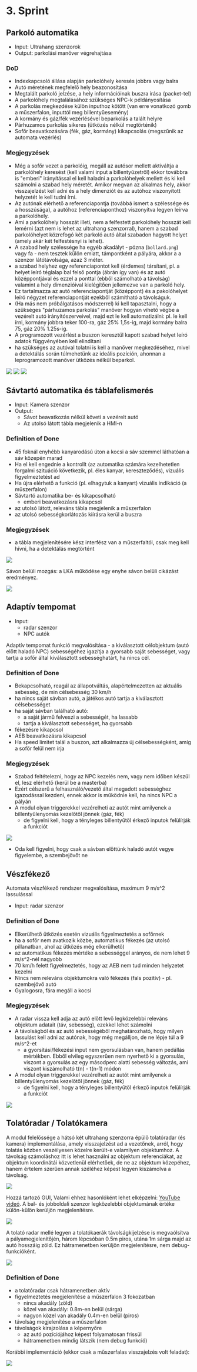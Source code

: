 # 3. Sprint

<!-- toc -->

## Parkoló automatika

- Input: Ultrahang szenzorok
- Output: parkolási manőver végrehajtása

### DoD

- Indexkapcsoló állása alapján parkolóhely keresés jobbra vagy balra
- Autó méretének megfelelő hely beazonosítása
- Megtalált parkoló jelzése, a hely információinak buszra írása (packet-tel)
- A parkolóhely megtalálásához szükséges NPC-k példányosítása
- A parkolás megkezdése külön inputhoz kötött (van erre vonatkozó gomb a műszerfalon, inputtól meg billentyűesemény)
- A kormány és gáz/fék vezérlésével beparkolás a talált helyre
- Párhuzamos parkolás sikeres (ütközés nélkül megtörténik)
- Sofőr beavatkozására (fék, gáz, kormány) kikapcsolás (megszűnik az automata vezérlés)

### Megjegyzések

- Még a sofőr vezet a parkolóig, megáll az autósor mellett aktiváltja a parkolóhely keresést (kell valami input a billentyűzetről) ekkor továbbra is "emberi" irányítással el kell haladni a parkolóhelyek mellett és ki kell számolni a szabad hely méretét. Amikor megvan az alkalmas hely, akkor visszajelzést kell adni és a hely dimenziót és az autóhoz viszonyított helyzetét le kell tudni írni.
- Az autónak elérhető a referenciapontja (továbbá ismert a szélessége és a hosszúsága), a autóhoz (referenciaponthoz) viszonyítva legyen leírva a parkolóhely.
- Ami a parkolóhely hosszát illeti, nem a felfestett parkolóhely hosszát kell lemérni (azt nem is lehet az ultrahang szenzorral), hanem a szabad parkolóhelyet közrefogó két parkoló autó által szabadon hagyott helyet (amely akár két felfestésnyi is lehet).
- A szabad hely szélessége ha egyéb akadályt - pózna (`bollard.png`) vagy fa - nem tesztek külön emiatt, támpontként a pályára, akkor a a szenzor látótávolsága, azaz 3 méter.
- a szabad helyhez egy referenciapontot kell (érdemes) társítani, pl. a helyet leíró téglalap bal felső pontja (ábrán így van) és az autó középpontjával és ezzel a ponttal (ebből számolható a távolság) valamint a hely dimenzióival kielégítően jellemezve van a parkoló hely.
- Ez tartalmazza az autó referenciapontját (középpont) és a pakolóhelyet leíró négyzet referenciapontját ezekből számítható a távolságuk.
- (Ha más nem próbálgatásos módszerrel) ki kell tapasztalni, hogy a szükséges "párhuzamos parkolás" manőver hogyan vihető végbe a vezérelt autó irányítószerveivel, majd ezt le kell automatizálni: pl. le kell írni, kormány jobbra teker 100-ra, gáz 25% 1,5s-ig, majd kormány balra 75, gáz 20% 1.25s-ig.
- A programozott vezérlést a buszon keresztül kapott szabad helyet leíró adatok függvényében kell elindítani
- ha szükséges az autóval tolatni is kell a manőver megkezdéséhez, mivel a detektálás során túlmehetünk az ideális pozíción, ahonnan a leprogramozott manőver ütközés nélkül beparkol.

![](images/parking_horizontal.png)
![](images/find_parking_place_horizontal.png)
![](images/parking_place_found_horizontal.png)

## Sávtartó automatika és táblafelismerés

- Input: Kamera szenzor
- Output:
  - Sávot beavatkozás nélkül követi a vezérelt autó
  - Az utolsó látott tábla megjelenik a HMI-n

### Definition of Done

- 45 foknál enyhébb kanyarodású úton a kocsi a sáv szemmel láthatóan a sáv közepén marad
- Ha el kell engednie a kontrollt (az automatika számára kezelhetetlen forgalmi szituáció következik, pl. éles kanyar, kereszteződés), vizuális figyelmeztetést ad
- Ha újra elérhető a funkció (pl. elhagytuk a kanyart) vizuális indikáció (a műszerfalon)
- Sávtartó automatika be- és kikapcsolható
  - emberi beavatkozásra kikapcsol
- az utolsó látott, releváns tábla megjelenik a műszerfalon
- az utolsó sebességkorlátozás kiírásra kerül a buszra

### Megjegyzések

- a tábla megjelenítésére kész interfész van a műszerfaltól, csak meg kell hívni, ha a detektálás megtörtént

![](images/lka.png)

Sávon belüli mozgás: a LKA működése egy enyhe sávon belüli cikázást eredményez.

![](images/lka_wave.png)

## Adaptív tempomat

- Input:
  - radar szenzor
  - NPC autók

Adaptív tempomat funkció megvalósítása - a kiválasztott célobjektum (autó előtt haladó NPC) sebességéhez igazítja a gyorsabb saját sebességet, vagy tartja a sofőr által kiválasztott sebességhatárt, ha nincs cél.

### Definition of Done

- Bekapcsolható, reagál az állapotváltás, alapértelmezetten az aktuális sebesség, de min célsebesség 30 km/h
- ha nincs saját sávban autó, a játékos autó tartja a kiválasztott célsebességet
- ha saját sávban található autó:
  - a saját jármű felveszi a sebességét, ha lassabb
  - tartja a kiválasztott sebességet, ha gyorsabb
- fékezésre kikapcsol
- AEB beavatkozásra kikapcsol
- Ha speed limitet talál a buszon, azt alkalmazza új célsebességként, amíg a sofőr felül nem írja

### Megjegyzések

- Szabad feltételezni, hogy az NPC kezelés nem, vagy nem időben készül el, lesz elérhető (kerül be a masterba)
- Ezért célszerű a felhasználó/vezető által megadott sebességhez igazodással kezdeni, ennek akkor is működnie kell, ha nincs NPC a pályán
- A modul olyan triggerekkel vezérelheti az autót mint amilyenek a billentyűlenyomás kezelőtől jönnek (gáz, fék)
  - de figyelni kell, hogy a tényleges billentyűtől érkező inputok felülírják a funkciót

![](images/acc.png)

- Oda kell figyelni, hogy csak a sávban előttünk haladó autót vegye figyelembe, a szembejövőt ne

## Vészfékező

Automata vészfékező rendszer megvalósítása, maximum 9 m/s^2 lassulással

- Input: radar szenzor

### Definition of Done

- Elkerülhető ütközés esetén vizuális figyelmeztetés a sofőrnek
- ha a sofőr nem avatkozik közbe, automatikus fékezés (az utolsó pillanatban, ahol az ütközés még elkerülhető)
- az automatikus fékezés mértéke a sebességgel arányos, de nem lehet 9 m/s^2-nél nagyobb
- 70 km/h felett figyelmeztetés, hogy az AEB nem tud minden helyzetet kezelni
- Nincs nem releváns objektumokra való fékezés (fals pozitív) - pl. szembejövő autó
- Gyalogosra, fára megáll a kocsi

### Megjegyzések

- A radar vissza kell adja az autó előtt levő legközelebbi releváns objektum adatait (táv, sebesség), ezekkel lehet számolni
- A távolságból és az autó sebességéből meghatározható, hogy milyen lassulást kell adni az autónak, hogy még megálljon, de ne lépje túl a 9 m/s^2-et
  - a gyorsítási/fékezési input nem gyorsulásban van, hanem pedállás mértékben. Ebből elvileg egyszerűen nem nyerhető ki a gyorsulás, viszont a gyorsulás az egy másodperc alatti sebesség változás, ami viszont kiszámolható t(n) - t(n-1) módon
- A modul olyan triggerekkel vezérelheti az autót mint amilyenek a billentyűlenyomás kezelőtől jönnek (gáz, fék)
  - de figyelni kell, hogy a tényleges billentyűtől érkező inputok felülírják a funkciót

![](images/radar_aeb.png)

## Tolatóradar / Tolatókamera

A modul felelőssége a hátsó két ultrahang szenzorra épülő tolatóradar (és kamera) implementálása, amely visszajelzést ad a vezetőnek, arról, hogy tolatás közben veszélyesen közelre került-e valamilyen objektumhoz.
A távolság számoláshoz itt is lehet használni az objektum referenciákat, az objektum koordinátái közvetlenül elérhetőek, de ne az objektum közepéhez, hanem értelem szerűen annak széléhez képest legyen kiszámolva a távolság.

![](images/reverse_radar_system_horizontal.png)

Hozzá tartozó GUI, Valami ehhez hasonlóként lehet elképzelni: [YouTube videó](https://www.youtube.com/watch?v=qZkCoDChS4A). A bal- és jobboldali szenzor legközelebbi objektumának értéke külön-külön kerüljön megjelenítésre.

![](images/gui_plan_dashboard_with_rr.png)

A tolató radar mellé legyen a tolatókaerák távolságkijelzése is megvaólsítva a pályamegjelenítőjén, három lépcsóban 0.5m piros, utána 1m sárga majd az autó hosszáig zöld. Ez hátramenetben kerüljön megjelenítésre, nem debug-funkcióként.

![](images/reversing_camera.png)

### Definition of Done

- a tolatóradar csak hátramenetben aktív
- figyelmeztetés megjelenítése a műszerfalon 3 fokozatban
  - nincs akadály (zöld)
  - közel van akadály: 0.8m-en belül (sárga)
  - nagyon közel van akadály 0.4m-en belül (piros)
- távolság megjelenítése a műszerfalon
- távolságok kirajzolása a képernyőre
  - az autó pozíciójához képest folyamatosan frissül
  - hátramenetben mindig látszik (nem debug funkció)

Korábbi implementáció (ekkor csak a műszerfalas visszajelzés volt feladat):

![](images/reverse_radar_2020spring.png)
